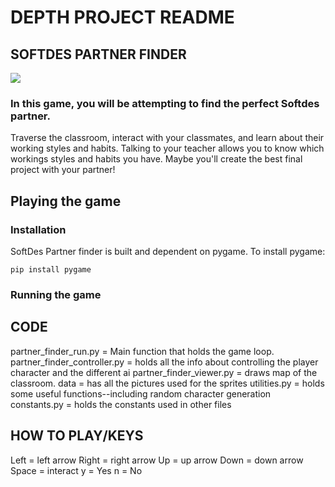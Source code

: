 # DEPTH PROJECT README

## SOFTDES PARTNER FINDER
![](https://imgur.com/Iy57ofg.png)

### In this game, you will be attempting to find the perfect Softdes partner.
Traverse the classroom, interact with your classmates, and learn about their
working styles and habits.
Talking to your teacher allows you to know which workings styles and habits
you have.
Maybe you'll create the best final project with your partner!

## Playing the game

### Installation 
SoftDes Partner finder is built and dependent on pygame. To install pygame:
```
pip install pygame
```

### Running the game

## CODE

partner_finder_run.py = Main function that holds the game loop.
partner_finder_controller.py = holds all the info about controlling the player character and the different ai
partner_finder_viewer.py = draws map of the classroom.
data = has all the pictures used for the sprites
utilities.py = holds some useful functions--including random character generation
constants.py = holds the constants used in other files

## HOW TO PLAY/KEYS

Left = left arrow
Right = right arrow
Up = up arrow
Down = down arrow
Space = interact
y = Yes
n = No
